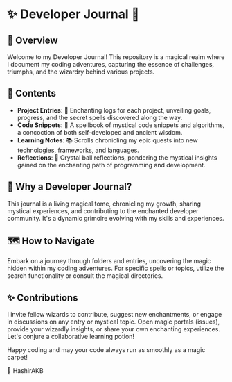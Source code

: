 # ✨ Developer Journal 📓

## 🚀 Overview
Welcome to my Developer Journal! This repository is a magical realm where I document my coding adventures, capturing the essence of challenges, triumphs, and the wizardry behind various projects.

## 📁 Contents
- **Project Entries**: 🌟 Enchanting logs for each project, unveiling goals, progress, and the secret spells discovered along the way.
- **Code Snippets**: 🧙 A spellbook of mystical code snippets and algorithms, a concoction of both self-developed and ancient wisdom.
- **Learning Notes**: 📚 Scrolls chronicling my epic quests into new technologies, frameworks, and languages.
- **Reflections**: 🔮 Crystal ball reflections, pondering the mystical insights gained on the enchanting path of programming and development.

## 🌈 Why a Developer Journal?
This journal is a living magical tome, chronicling my growth, sharing mystical experiences, and contributing to the enchanted developer community. It's a dynamic grimoire evolving with my skills and experiences.

## 🗺️ How to Navigate
Embark on a journey through folders and entries, uncovering the magic hidden within my coding adventures. For specific spells or topics, utilize the search functionality or consult the magical directories.

## ✨ Contributions
I invite fellow wizards to contribute, suggest new enchantments, or engage in discussions on any entry or mystical topic. Open magic portals (issues), provide your wizardly insights, or share your own enchanting experiences. Let's conjure a collaborative learning potion!

Happy coding and may your code always run as smoothly as a magic carpet!

🧙 HashirAKB
